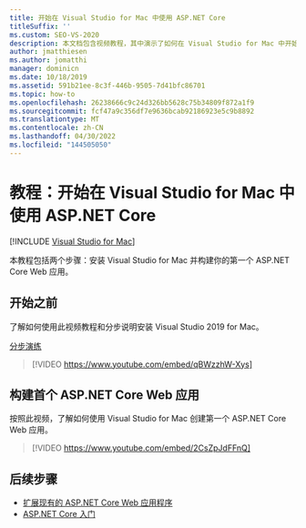 ```yaml
---
title: 开始在 Visual Studio for Mac 中使用 ASP.NET Core
titleSuffix: ''
ms.custom: SEO-VS-2020
description: 本文档包含视频教程，其中演示了如何在 Visual Studio for Mac 中开始使用 ASP.NET Core。
author: jmatthiesen
ms.author: jomatthi
manager: dominicn
ms.date: 10/18/2019
ms.assetid: 591b21ee-8c3f-446b-9505-7d41bfc86701
ms.topic: how-to
ms.openlocfilehash: 26238666c9c24d326bb5628c75b34809f872a1f9
ms.sourcegitcommit: fcf47a9c356df7e9636bcab92186923e5c9b8892
ms.translationtype: MT
ms.contentlocale: zh-CN
ms.lasthandoff: 04/30/2022
ms.locfileid: "144505050"
---
```

# <a name="tutorial-getting-started-with-aspnet-core-in-visual-studio-for-mac"></a>教程：开始在 Visual Studio for Mac 中使用 ASP.NET Core

 [!INCLUDE [Visual Studio for Mac](~/includes/applies-to-version/vs-mac-only.md)]

本教程包括两个步骤：安装 Visual Studio for Mac 并构建你的第一个 ASP.NET Core Web 应用。

## <a name="before-you-begin"></a>开始之前

了解如何使用此视频教程和分步说明安装 Visual Studio 2019 for Mac。

[分步演练](installation.md)

> [!VIDEO https://www.youtube.com/embed/qBWzzhW-Xys]

## <a name="building-your-first-aspnet-core-web-application"></a>构建首个 ASP.NET Core Web 应用

按照此视频，了解如何使用 Visual Studio for Mac 创建第一个 ASP.NET Core Web 应用。

> [!VIDEO https://www.youtube.com/embed/2CsZpJdFFnQ]

## <a name="next-steps"></a>后续步骤

 - [扩展现有的 ASP.NET Core Web 应用程序](tutorial-aspnet-core-vsmac-extending.md)
 - [ASP.NET Core 入门](asp-net-core.md)
